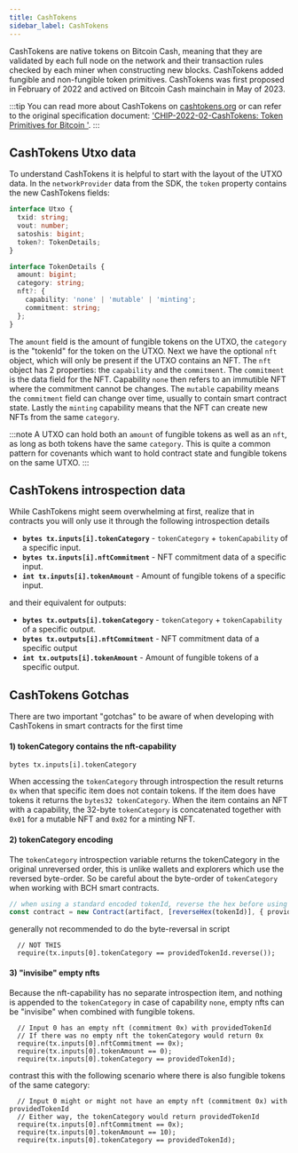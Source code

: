 ```yaml
---
title: CashTokens
sidebar_label: CashTokens
---
```


CashTokens are native tokens on Bitcoin Cash, meaning that they are validated by each full node on the network and their transaction rules checked by each miner when constructing new blocks. CashTokens added fungible and non-fungible token primitives.
CashTokens was first proposed in February of 2022 and actived on Bitcoin Cash mainchain in May of 2023.

:::tip
You can read more about CashTokens on [cashtokens.org](https://cashtokens.org/) or can refer to the original specification document: ['CHIP-2022-02-CashTokens: Token Primitives for Bitcoin '](https://github.com/cashtokens/cashtokens).
:::

## CashTokens Utxo data

To understand CashTokens it is helpful to start with the layout of the UTXO data. In the `networkProvider` data from the SDK, the `token` property contains the new CashTokens fields:

```ts
interface Utxo {
  txid: string;
  vout: number;
  satoshis: bigint;
  token?: TokenDetails;
}

interface TokenDetails {
  amount: bigint;
  category: string;
  nft?: {
    capability: 'none' | 'mutable' | 'minting';
    commitment: string;
  };
}
```

The `amount` field is the amount of fungible tokens on the UTXO, the `category` is the "tokenId" for the token on the UTXO.
Next we have the optional `nft` object, which will only be present if the UTXO contains an NFT.
The `nft` object has 2 properties: the `capability` and the `commitment`. The `commitment` is the data field for the NFT.
Capability `none` then refers to an immutible NFT where the commitment cannot be changes. The `mutable` capability means the `commitment` field can change over time, usually to contain smart contract state. Lastly the `minting` capability means that the NFT can create new NFTs from the same `category`.

:::note
A UTXO can hold both an `amount` of fungible tokens as well as an `nft`, as long as both tokens have the same `category`.
This is quite a common pattern for covenants which want to hold contract state and fungible tokens on the same UTXO.
:::

## CashTokens introspection data
While CashTokens might seem overwhelming at first, realize that in contracts you will only use it through the following introspection details

- **`bytes tx.inputs[i].tokenCategory`** - `tokenCategory` + `tokenCapability` of a specific input.
- **`bytes tx.inputs[i].nftCommitment`** - NFT commitment data of a specific input.
- **`int tx.inputs[i].tokenAmount`** - Amount of fungible tokens of a specific input.

and their equivalent for outputs:

- **`bytes tx.outputs[i].tokenCategory`** - `tokenCategory` + `tokenCapability` of a specific output.
- **`bytes tx.outputs[i].nftCommitment`** - NFT commitment data of a specific output
- **`int tx.outputs[i].tokenAmount`** - Amount of fungible tokens of a specific output.

## CashTokens Gotchas
There are two important "gotchas" to be aware of when developing with CashTokens in smart contracts for the first time

#### 1) tokenCategory contains the nft-capability
```solidity
bytes tx.inputs[i].tokenCategory
```

When accessing the `tokenCategory` through introspection the result returns `0x` when that specific item does not contain tokens. If the item does have tokens it returns the `bytes32 tokenCategory`. When the item contains an NFT with a capability, the 32-byte `tokenCategory` is concatenated together with `0x01` for a mutable NFT and `0x02` for a minting NFT.

#### 2) tokenCategory encoding

The `tokenCategory` introspection variable returns the tokenCategory in the original unreversed order, this is unlike wallets and explorers which use the reversed byte-order. So be careful about the byte-order of `tokenCategory` when working with BCH smart contracts.

```ts
// when using a standard encoded tokenId, reverse the hex before using it in your contract
const contract = new Contract(artifact, [reverseHex(tokenId)], { provider })
```

generally not recommended to do the byte-reversal in script 
```solidity
  // NOT THIS
  require(tx.inputs[0].tokenCategory == providedTokenId.reverse());
```

#### 3) "invisibe" empty nfts
Because the nft-capability has no separate introspection item, and nothing is appended to the `tokenCategory` in case of capability `none`, empty nfts can be "invisibe" when combined with fungible tokens.

```solidity
  // Input 0 has an empty nft (commitment 0x) with providedTokenId
  // If there was no empty nft the tokenCategory would return 0x
  require(tx.inputs[0].nftCommitment == 0x);
  require(tx.inputs[0].tokenAmount == 0);
  require(tx.inputs[0].tokenCategory == providedTokenId);
```

contrast this with the following scenario where there is also fungible tokens of the same category:

```solidity
  // Input 0 might or might not have an empty nft (commitment 0x) with providedTokenId
  // Either way, the tokenCategory would return providedTokenId
  require(tx.inputs[0].nftCommitment == 0x);
  require(tx.inputs[0].tokenAmount == 10);
  require(tx.inputs[0].tokenCategory == providedTokenId);
```
